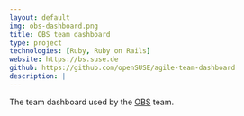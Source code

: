 ```yaml
---
layout: default
img: obs-dashboard.png
title: OBS team dashboard
type: project
technologies: [Ruby, Ruby on Rails]
website: https://bs.suse.de
github: https://github.com/openSUSE/agile-team-dashboard
description: |
---
```

The team dashboard used by the [OBS](http://openbuildservice.org) team.


